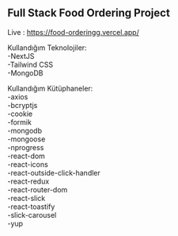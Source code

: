 

## Full Stack Food Ordering Project

Live : https://food-orderingg.vercel.app/

Kullandığım Teknolojiler:<br/>
-NextJS <br/>
-Tailwind CSS<br/>
-MongoDB<br/>

Kullandığım Kütüphaneler:<br/>
-axios<br/>
-bcryptjs<br/>
-cookie<br/>
-formik<br/>
-mongodb<br/>
-mongoose<br/>
-nprogress<br/>
-react-dom<br/>
-react-icons<br/>
-react-outside-click-handler<br/>
-react-redux<br/>
-react-router-dom<br/>
-react-slick<br/>
-react-toastify<br/>
-slick-carousel<br/>
-yup


